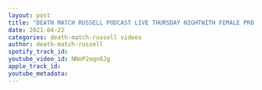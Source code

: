 ```yaml
---
layout: post
title: "DEATH MATCH RUSSELL PODCAST LIVE THURSDAY NIGHTWITH FEMALE PRO WRESTLER THE VIVIACIOUS VICIOUS VICKI"
date: 2021-04-22
categories: death-match-russell videos
author: death-match-russell
spotify_track_id: 
youtube_video_id: NNeP2oqn6Jg
apple_track_id: 
youtube_metadata: 
---
```

